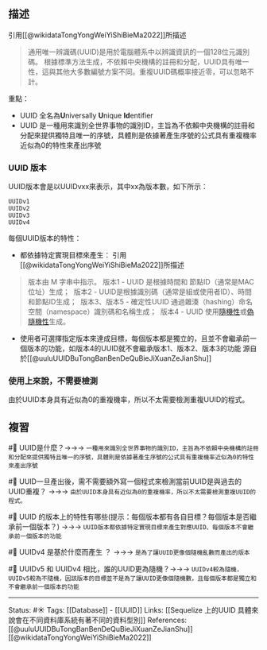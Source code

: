 ## 描述

引用[[@wikidataTongYongWeiYiShiBieMa2022]]所描述
> 通用唯一辨識碼(UUID)是用於電腦體系中以辨識資訊的一個128位元識別碼。 根據標準方法生成，不依賴中央機構的註冊和分配，UUID具有唯一性，這與其他大多數編號方案不同。重複UUID碼概率接近零，可以忽略不計。

重點：
- UUID 全名為**U**niversally **U**nique **Id**entifier
- UUID 是一種用來識別全世界事物的識別ID，主旨為不依賴中央機構的註冊和分配來提供獨特且唯一的序號，具體則是依據著產生序號的公式具有重複機率近似為0的特性來產出序號

### UUID 版本
UUID版本會是以UUIDvxx來表示，其中xx為版本數，如下所示：

```
UUIDv1
UUIDv2
UUIDv3
UUIDv4
```

每個UUID版本的特性：
- 都依據特定實現目標來產生：
引用[[@wikidataTongYongWeiYiShiBieMa2022]]所描述
> 版本由 M 字串中指示。
> 版本1 - UUID 是根據時間和 節點ID（通常是MAC位址）生成； 
> 版本2 - UUID是根據識別碼（通常是組或使用者ID）、時間和節點ID生成； 
> 版本3、版本5 - 確定性UUID 通過雜湊（hashing）命名空間（namespace）識別碼和名稱生成； 
> 版本4 - UUID 使用[隨機性](https://zh.wikipedia.org/wiki/%E9%9A%8F%E6%9C%BA%E6%80%A7 "隨機性")或[偽隨機性](https://zh.wikipedia.org/wiki/%E4%BC%AA%E9%9A%8F%E6%9C%BA%E6%80%A7 "偽隨機性")生成。

- 使用者可選擇指定版本來達成目標，每個版本都是獨立的，且並不會繼承前一個版本的功能，如版本4的UUID就不會繼承版本1、版本2、版本3的功能
源自於[[@uuluUUIDBuTongBanBenDeQuBieJiXuanZeJianShu]]

### 使用上來說，不需要檢測
由於UUID本身具有近似為0的重複機率，所以不太需要檢測重複UUID的程式。

## 複習
#🧠 UUID是什麼？->->-> `一種用來識別全世界事物的識別ID，主旨為不依賴中央機構的註冊和分配來提供獨特且唯一的序號，具體則是依據著產生序號的公式具有重複機率近似為0的特性來產出序號`
<!--SR:!2022-09-22,68,250-->

#🧠 UUID一旦產出後，需不需要額外寫一個程式來檢測當前UUID是與過去的UUID重複？ ->->-> `由於UUID本身具有近似為0的重複機率，所以不太需要檢測重複UUID的程式。`
<!--SR:!2022-08-22,50,250-->

#🧠 UUID 的版本上的特性有哪些(提示：每個版本都有各自目標？每個版本是否繼承前一個版本？) ->->-> `UUID版本都依據特定實現目標來產生對應UUID、每個版本不會繼承前一個版本的功能`
<!--SR:!2022-09-02,55,250-->

#🧠 UUIDv4 是基於什麼而產生 ？ ->->-> `是為了讓UUID更像個隨機亂數而產出的版本`
<!--SR:!2022-08-30,53,250-->

#🧠  UUIDv5 和 UUIDv4 相比，誰的UUID更為隨機？->->-> `UUIDv4較為隨機，UUIDv5較為不隨機，因該版本的目標並不是為了讓UUID更像個隨機數，且每個版本都是獨立和不會繼承前一個版本的功能`
<!--SR:!2022-09-17,66,250-->

---
Status: #☀️ 
Tags:
[[Database]] - [[UUID]]
Links:
[[Sequelize 上的UUID 具體來說會在不同資料庫系統有著不同的資料型別]]
References:
[[@uuluUUIDBuTongBanBenDeQuBieJiXuanZeJianShu]]
[[@wikidataTongYongWeiYiShiBieMa2022]]